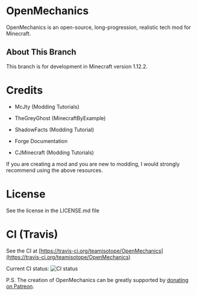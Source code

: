# OpenMechanics
OpenMechanics is an open-source, long-progression, realistic tech mod for Minecraft.

## About This Branch
This branch is for development in Minecraft version 1.12.2.

# Credits
* McJty (Modding Tutorials)

* TheGreyGhost (MinecraftByExample)

* ShadowFacts (Modding Tutorial)

* Forge Documentation

* CJMinecraft (Modding Tutorials)

If you are creating a mod and you are new to modding, I would strongly recommend using the above resources.

# License

See the license in the LICENSE.md file

# CI (Travis)

See the CI at [https://travis-ci.org/teamisotope/OpenMechanics](https://travis-ci.org/teamisotope/OpenMechanics)

Current CI status: ![CI status](https://api.travis-ci.org/teamisotope/OpenMechanics.svg?branch=1.12.2-dev "CI status")

P.S. The creation of OpenMechanics can be greatly supported by [donating on Patreon](https://patreon.com/thepuzzlemaker).
